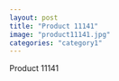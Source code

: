 ```yaml
---
layout: post
title: "Product 11141"
image: "product11141.jpg"
categories: "category1"
---
```

Product 11141
